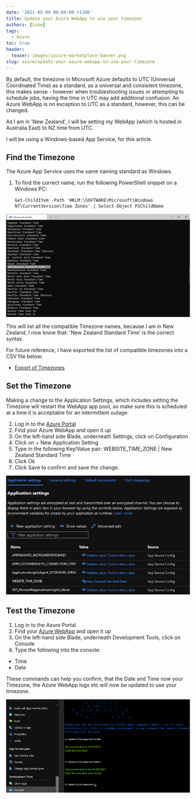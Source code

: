 ```yaml
---
date: '2021-05-09 00:00:00 +1200'
title: Update your Azure WebApp to use your timezone
authors: [Luke]
tags:
  - Azure
toc: true
header:
  teaser: images/iazure-marketplace-banner.png
slug: azure/update-your-azure-webapp-to-use-your-timezone
---
```


By default, the timezone in Microsoft Azure defaults to UTC (Universal Coordinated Time) as a standard, as a universal and consistent timezone, this makes sense - however when troubleshooting issues or attempting to schedule jobs, having the time in UTC may add additional confusion. An Azure WebApp is no exception to UTC as a standard, however, this can be changed.

As I am in 'New Zealand', I will be setting my WebApp (which is hosted in Australia East) to NZ time from UTC.

I will be using a Windows-based App Service, for this article.

## Find the Timezone

The Azure App Service uses the same naming standard as Windows.

1. To find the correct name, run the following PowerShell snippet on a Windows PC:

       Get-ChildItem -Path 'HKLM:\SOFTWARE\Microsoft\Windows NT\CurrentVersion\Time Zones' | Select-Object PSChildName

![Windows Terminal - Timezone](/uploads/windowsterminal_timezone.png)

This will list all the compatible Timezone names, because I am in New Zealand, I now know that: 'New Zealand Standard Time' is the correct syntax. 

For future reference, I have exported the list of compatible timezones into a CSV file below:

* [Export of Timezones](https://luke.geek.nz/uploads/files/Timezones.csv "Export of Timezones")

## Set the Timezone

Making a change to the Application Settings, which includes setting the Timezone will restart the WebApp app pool, so make sure this is scheduled at a time it is acceptable for an intermittent outage.

1. Log in to the [Azure Portal](https://portal.azure.com/#blade/HubsExtension/BrowseResource/resourceType/Microsoft.Web%2Fsites "Azure Portal - App Services")
2. Find your Azure WebApp and open it up
3. On the left-hand side Blade, underneath Settings, click on Configuration
4. Click on + New Application Setting
5. Type in the following Key/Value pair:
WEBSITE_TIME_ZONE | New Zealand Standard Time
6. Click Ok
7. Click Save to confirm and save the change.

![Azure WebApp - Timezone](/uploads/azurewebapp_appsettingstimezone.png "Azure WebApp - Timezone")

## Test the Timezone

1. Log in to the Azure Portal
2. Find your [Azure WebApp](https://portal.azure.com/#blade/HubsExtension/BrowseResource/resourceType/Microsoft.Web%2Fsites "Azure Portal - App Services") and open it up
3. On the left-hand side Blade, underneath Development Tools, click on Console
4. Type the following into the console:

* Time
* Date

These commands can help you confirm, that the Date and Time now your Timezone, the Azure WebApp logs etc will now be updated to use your timezone.

![Azure App Service - Console](/uploads/azurewebapp_console_date.png "Azure App Service - Console")
